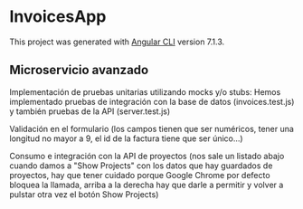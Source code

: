 # InvoicesApp

This project was generated with [Angular CLI](https://github.com/angular/angular-cli) version 7.1.3.

## Microservicio avanzado
Implementación de pruebas unitarias utilizando mocks y/o stubs: Hemos implementado pruebas de integración con la base de datos (invoices.test.js) y también pruebas de la API (server.test.js)


Validación en el formulario (los campos tienen que ser numéricos, tener una longitud no mayor a 9, el id de la factura tiene que ser único...)


Consumo e integración con la API de proyectos (nos sale un listado abajo cuando damos a "Show Projects" con los datos que hay guardados de proyectos, hay que tener cuidado porque Google Chrome por defecto bloquea la llamada, arriba a la derecha hay que darle a permitir y volver a pulstar otra vez el botón Show Projects)


